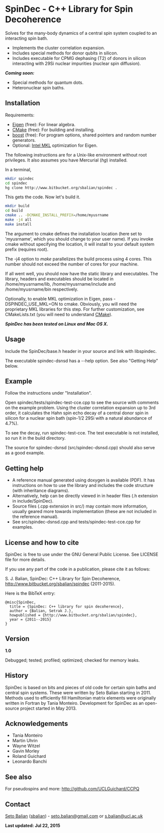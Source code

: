 SpinDec - C++ Library for Spin Decoherence
==========================================

Solves for the many-body dynamics of a central spin system coupled to
an interacting spin bath.

- Implements the cluster correlation expansion.
- Includes special methods for donor qubits in silicon.
- Includes executable for CPMG dephasing (T2) of donors in silicon
interacting with 29Si nuclear impurities (nuclear spin diffusion).

***Coming soon:***

- Special methods for quantum dots.
- Heteronuclear spin baths.

Installation
------------

Requirements:

- [Eigen] (free): For linear algebra.
- [CMake] (free): For building and installing.
- [boost] (free): For program options, shared pointers and random
number generators.
- Optional: [Intel MKL] optimization for Eigen.

The following instructions are for a Unix-like environment
without root privileges. It also assumes you have Mercurial (*hg*)
installed.

In a terminal,

```sh
mkdir spindec
cd spindec
hg clone http://www.bitbucket.org/sbalian/spindec .
```

This gets the code. Now let's build it.

```sh
mkdir build
cd build
cmake .. -DCMAKE_INSTALL_PREFIX=/home/myusrname
make -j4 all
make install
```

The argument to cmake defines the installation location
(here set to 'myusrname', which you should change to your user name).
If you invoke cmake without specifying the location, it will
install to your default system prefix (requires root).

The -j4 option to *make* parallelizes the build process using 4 cores.
This number should not exceed the number of cores for your
machine.

If all went well, you should now have the static library and
executables. The library, headers and executables should be
located in /home/myusrname/lib, /home/myusrname/include and
/home/myusrname/bin respectively.

Optionally, to enable MKL optimization in Eigen,
pass -DSPINDEC_USE_MKL=ON to cmake. Obviously, you will need the
proprietary MKL libraries for this step. For further customization,
see CMakeLists.txt (you will need to understand [CMake]).

***SpinDec has been tested on Linux and Mac OS X.***

Usage
-----

Include the SpinDec/base.h header in your source and link with
libspindec.

The executable spindec-dsnsd has a --help option. See also "Getting Help" below.

Example
-------

Follow the instructions under "Installation".

Open spindec/tests/spindec-test-cce.cpp to see the source with
comments on the example problem. Using the cluster correlation
expansion up to 3rd order, it calculates the Hahn spin echo decay of
a central donor spin in silicon for a nuclear spin bath
(spin-1/2 29Si with a natural abundance of 4.7%).

To see the decay, run spindec-test-cce.
The test executable is not installed, so run it in the build
directory.

The source for spindec-dsnsd (src/spindec-dsnsd.cpp) should also serve
as a good example.

Getting help
------------

- A reference manual generated using doxygen is available (PDF).
It has instructions on how to use the library and includes the code
structure (with inheritance diagrams).
- Alternatively, help can be directly viewed in in header files
(.h extension in include/SpinDec).
- Source files (.cpp extension in src/) may contain more information,
usually geared more towards implementation (these are not included
in the reference manual).
- See src/spindec-dsnsd.cpp and tests/spindec-test-cce.cpp for
examples.

License and how to cite
-----------------------

SpinDec is free to use under the GNU General Public License.
See LICENSE file for more details.

If you use any part of the code in a publication,
please cite it as follows:

S. J. Balian, SpinDec: C++ Library for Spin Decoherence,
http://www.bitbucket.org/sbalian/spindec (2011-2015).

Here is the BibTeX entry:

```text
@misc{SpinDec,
  title = {SpinDec: C++ library for spin decoherence},
  author = {Balian, Setrak J.},
  howpublished = {http://www.bitbucket.org/sbalian/spindec},
  year = {2011--2015}
}
```

Version
-------

**1.0**

Debugged; tested; profiled; optimized; checked for memory leaks.

History
-------

SpinDec is based on bits and pieces of old code for certain spin baths
and central spin systems. These were written by Seto Balian starting
in 2011. Methods used to efficiently fill Hamiltonian matrix elements
were originally written in Fortran by Tania Monteiro.
Development for SpinDec as an open-source project started in May 2013.

Acknowledgements
----------------

- Tania Monteiro
- Martin Uhrin
- Wayne Witzel
- Gavin Morley
- Roland Guichard
- Leonardo Banchi

See also
--------

For pseudospins and more:
http://github.com/UCLGuichard/CCPQ

Contact
-------

[Seto Balian] ([sbalian]) - <seto.balian@gmail.com> or <s.balian@ucl.ac.uk>

**Last updated: Jul 22, 2015**

[Eigen]:http://eigen.tuxfamily.org
[Seto Balian]:http://www.ucl.ac.uk/~zcapc07
[sbalian]:http://www.bitbucket.org/sbalian
[CMake]: http://www.cmake.org/
[boost]: http://www.boost.org/
[Intel MKL]: https://software.intel.com/en-us/intel-mkl
[email]: mailto:seto.balian@gmail.com

